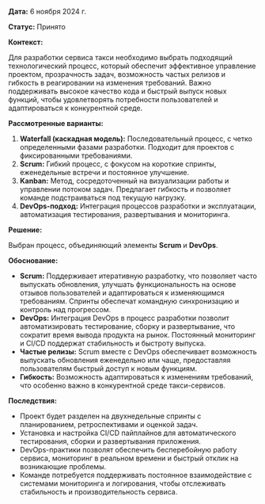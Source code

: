 **Дата:** 6 ноября 2024 г.

**Статус:** Принято

**Контекст:**

Для разработки сервиса такси необходимо выбрать подходящий технологический процесс, который обеспечит эффективное управление проектом, прозрачность задач, возможность частых релизов и гибкость в реагировании на изменения требований. Важно поддерживать высокое качество кода и быстрый выпуск новых функций, чтобы удовлетворять потребности пользователей и адаптироваться к конкурентной среде.

**Рассмотренные варианты:**

1. **Waterfall (каскадная модель):** Последовательный процесс, с четко определенными фазами разработки. Подходит для проектов с фиксированными требованиями.
2. **Scrum:** Гибкий процесс, с фокусом на короткие спринты, еженедельные встречи и постоянное улучшение.
3. **Kanban:** Метод, сосредоточенный на визуализации работы и управлении потоком задач. Предлагает гибкость и позволяет команде подстраиваться под текущую нагрузку.
4. **DevOps-подход:** Интеграция процессов разработки и эксплуатации, автоматизация тестирования, развертывания и мониторинга.

**Решение:**

Выбран процесс, объединяющий элементы **Scrum** и **DevOps**.

**Обоснование:**

- **Scrum:** Поддерживает итеративную разработку, что позволяет часто выпускать обновления, улучшать функциональность на основе отзывов пользователей и адаптироваться к изменяющимся требованиям. Спринты обеспечат командную синхронизацию и контроль над прогрессом.
- **DevOps:** Интеграция DevOps в процесс разработки позволит автоматизировать тестирование, сборку и развертывание, что сократит время вывода продукта на рынок. Постоянный мониторинг и CI/CD поддержат стабильность и быстроту выпуска.
- **Частые релизы:** Scrum вместе с DevOps обеспечивает возможность выпускать обновления еженедельно или чаще, предоставляя пользователям быстрый доступ к новым функциям.
- **Гибкость:** Возможность адаптироваться к изменениям требований, что особенно важно в конкурентной среде такси-сервисов.

**Последствия:**

- Проект будет разделен на двухнедельные спринты с планированием, ретроспективами и оценкой задач.
- Установка и настройка CI/CD пайплайнов для автоматического тестирования, сборки и развертывания приложения.
- DevOps-практики позволят обеспечить бесперебойную работу сервиса, мониторинг в реальном времени и быстрый отклик на возникающие проблемы.
- Команде потребуется поддерживать постоянное взаимодействие с системами мониторинга и логирования, чтобы отслеживать стабильность и производительность сервиса.